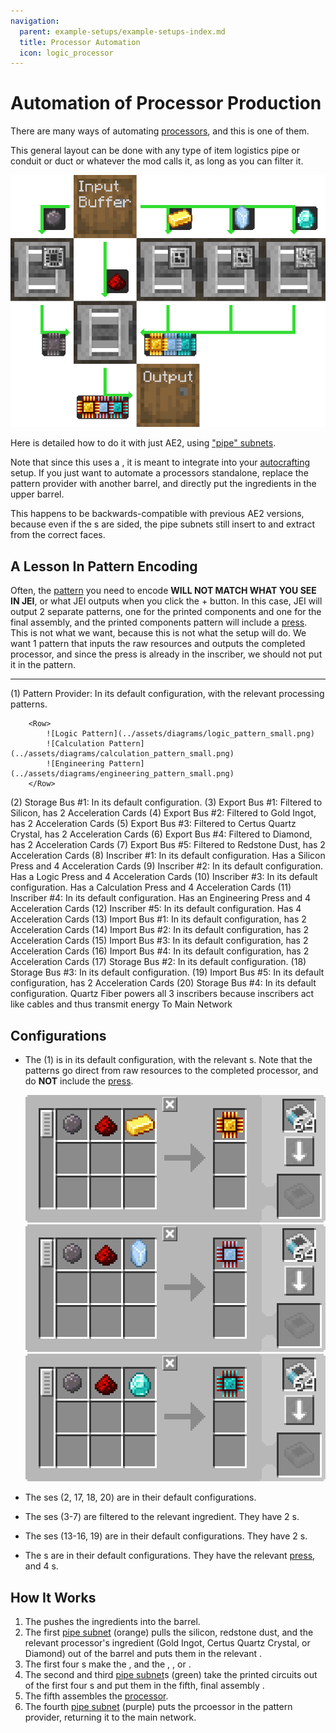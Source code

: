 ```yaml
---
navigation:
  parent: example-setups/example-setups-index.md
  title: Processor Automation
  icon: logic_processor
---
```


# Automation of Processor Production

There are many ways of automating [processors](../items-blocks-machines/processors.md), and this is one of them.

This general layout can be done with any type of item logistics pipe or conduit or duct or whatever the mod calls it, as
long as you can filter it.

![The Process FLow Diagram](../assets/diagrams/processor_flow_diagram.png)

Here is detailed how to do it with just AE2, using ["pipe" subnets](pipe-subnet.md).

Note that since this uses a <ItemLink id="pattern_provider" />, it is meant to integrate into your [autocrafting](../ae2-mechanics/autocrafting.md)
setup. If you just want to automate a processors standalone, replace the pattern provider with another barrel, and directly put the ingredients in the upper barrel.

This happens to be backwards-compatible
with previous AE2 versions, because even if the <ItemLink id="inscriber" />s are sided, the pipe subnets still insert to and
extract from the correct faces.

## A Lesson In Pattern Encoding

Often, the [pattern](../items-blocks-machines/patterns.md) you need to encode **WILL NOT MATCH WHAT YOU SEE IN JEI**, or what JEI outputs when you click the + button.
In this case, JEI will output 2 separate patterns, one for the printed components and one for the final assembly, and the printed
components pattern will include a [press](../items-blocks-machines/presses.md). This is not what we want, because this is not what the setup will do. We want 1 pattern that
inputs the raw resources and outputs the completed processor, and since the press is already in the inscriber, we should not put it in the pattern.

---

<GameScene zoom="4" interactive={true}>
  <ImportStructure src="../assets/assemblies/processor_automation.snbt" />

  <BoxAnnotation color="#dddddd" min="5 1 0" max="6 2 1" thickness=".05">
        (1) Pattern Provider: In its default configuration, with the relevant processing patterns.

        <Row>
            ![Logic Pattern](../assets/diagrams/logic_pattern_small.png)
            ![Calculation Pattern](../assets/diagrams/calculation_pattern_small.png)
            ![Engineering Pattern](../assets/diagrams/engineering_pattern_small.png)
        </Row>
  </BoxAnnotation>

  <BoxAnnotation color="#dddddd" min="4.7 2 0" max="5 3 1" thickness=".05">
        (2) Storage Bus #1: In its default configuration.
  </BoxAnnotation>

  <BoxAnnotation color="#dddddd" min="4 1 0" max="4.3 2 1" thickness=".05">
        (3) Export Bus #1: Filtered to Silicon, has 2 Acceleration Cards
        <Row><ItemImage id="silicon" scale="2" /> <ItemImage id="speed_card" scale="2" /></Row>
  </BoxAnnotation>

  <BoxAnnotation color="#dddddd" min="4 4 0" max="4.3 3 1" thickness=".05">
        (4) Export Bus #2: Filtered to Gold Ingot, has 2 Acceleration Cards
        <Row><ItemImage id="minecraft:gold_ingot" scale="2" /> <ItemImage id="speed_card" scale="2" /></Row>
  </BoxAnnotation>

  <BoxAnnotation color="#dddddd" min="4 5 0" max="4.3 4 1" thickness=".05">
        (5) Export Bus #3: Filtered to Certus Quartz Crystal, has 2 Acceleration Cards
        <Row><ItemImage id="certus_quartz_crystal" scale="2" /> <ItemImage id="speed_card" scale="2" /></Row>
  </BoxAnnotation>

  <BoxAnnotation color="#dddddd" min="4 6 0" max="4.3 5 1" thickness=".05">
        (6) Export Bus #4: Filtered to Diamond, has 2 Acceleration Cards
        <Row><ItemImage id="minecraft:diamond" scale="2" /> <ItemImage id="speed_card" scale="2" /></Row>
  </BoxAnnotation>

  <BoxAnnotation color="#dddddd" min="2.3 3 0" max="2 2 1" thickness=".05">
        (7) Export Bus #5: Filtered to Redstone Dust, has 2 Acceleration Cards
        <Row><ItemImage id="minecraft:redstone" scale="2" /> <ItemImage id="speed_card" scale="2" /></Row>
  </BoxAnnotation>

  <BoxAnnotation color="#dddddd" min="4 1 0" max="3 2 1" thickness=".05">
        (8) Inscriber #1: In its default configuration. Has a Silicon Press and 4 Acceleration Cards
        <Row><ItemImage id="silicon_press" scale="2" /> <ItemImage id="speed_card" scale="2" /></Row>
  </BoxAnnotation>

  <BoxAnnotation color="#dddddd" min="4 3 0" max="3 4 1" thickness=".05">
        (9) Inscriber #2: In its default configuration. Has a Logic Press and 4 Acceleration Cards
        <Row><ItemImage id="logic_processor_press" scale="2" /> <ItemImage id="speed_card" scale="2" /></Row>
  </BoxAnnotation>

  <BoxAnnotation color="#dddddd" min="4 4 0" max="3 5 1" thickness=".05">
        (10) Inscriber #3: In its default configuration. Has a Calculation Press and 4 Acceleration Cards
        <Row><ItemImage id="calculation_processor_press" scale="2" /> <ItemImage id="speed_card" scale="2" /></Row>
  </BoxAnnotation>

  <BoxAnnotation color="#dddddd" min="4 5 0" max="3 6 1" thickness=".05">
        (11) Inscriber #4: In its default configuration. Has an Engineering Press and 4 Acceleration Cards
        <Row><ItemImage id="engineering_processor_press" scale="2" /> <ItemImage id="speed_card" scale="2" /></Row>
  </BoxAnnotation>

  <BoxAnnotation color="#dddddd" min="2 2 0" max="1 3 1" thickness=".05">
        (12) Inscriber #5: In its default configuration. Has 4 Acceleration Cards
        <ItemImage id="speed_card" scale="2" />
  </BoxAnnotation>

  <BoxAnnotation color="#dddddd" min="2.7 2 0" max="3 1 1" thickness=".05">
        (13) Import Bus #1: In its default configuration, has 2 Acceleration Cards
        <ItemImage id="speed_card" scale="2" />
  </BoxAnnotation>

  <BoxAnnotation color="#dddddd" min="2.7 4 0" max="3 3 1" thickness=".05">
        (14) Import Bus #2: In its default configuration, has 2 Acceleration Cards
        <ItemImage id="speed_card" scale="2" />
  </BoxAnnotation>

  <BoxAnnotation color="#dddddd" min="2.7 5 0" max="3 4 1" thickness=".05">
        (15) Import Bus #3: In its default configuration, has 2 Acceleration Cards
        <ItemImage id="speed_card" scale="2" />
  </BoxAnnotation>

  <BoxAnnotation color="#dddddd" min="2.7 6 0" max="3 5 1" thickness=".05">
        (16) Import Bus #4: In its default configuration, has 2 Acceleration Cards
        <ItemImage id="speed_card" scale="2" />
  </BoxAnnotation>

  <BoxAnnotation color="#dddddd" min="2 3 0" max="1 3.3 1" thickness=".05">
        (17) Storage Bus #2: In its default configuration.
  </BoxAnnotation>

  <BoxAnnotation color="#dddddd" min="2 1.7 0" max="1 2 1" thickness=".05">
        (18) Storage Bus #3: In its default configuration.
  </BoxAnnotation>

  <BoxAnnotation color="#dddddd" min="1 2 0" max="0.7 3 1" thickness=".05">
        (19) Import Bus #5: In its default configuration, has 2 Acceleration Cards
        <ItemImage id="speed_card" scale="2" />
  </BoxAnnotation>

  <BoxAnnotation color="#dddddd" min="5 0.7 0" max="6 1 1" thickness=".05">
        (20) Storage Bus #4: In its default configuration.
  </BoxAnnotation>

<BoxAnnotation color="#dddddd" min="3.3 2.7 0.3" max="3.7 3 0.7" thickness=".05">
        Quartz Fiber powers all 3 inscribers because inscribers act like cables and thus transmit energy
  </BoxAnnotation>

<DiamondAnnotation pos="7 1.5 0.5" color="#00ff00">
        To Main Network
    </DiamondAnnotation>

  <IsometricCamera yaw="185" pitch="5" />
</GameScene>

## Configurations

* The <ItemLink id="pattern_provider" /> (1) is in its default configuration, with the relevant <ItemLink id="processing_pattern" />s.
  Note that the patterns go direct from raw resources to the completed processor, and do **NOT** include the [press](../items-blocks-machines/presses.md).

  ![Logic Pattern](../assets/diagrams/logic_pattern.png)
  ![Calculation Pattern](../assets/diagrams/calculation_pattern.png)
  ![Engineering Pattern](../assets/diagrams/engineering_pattern.png)

* The <ItemLink id="storage_bus" />ses (2, 17, 18, 20) are in their default configurations.
* The <ItemLink id="export_bus" />ses (3-7) are filtered to the relevant ingredient. They have 2 <ItemLink id="speed_card" />s.
    <Row>
      <ItemImage id="silicon" scale="2" />
      <ItemImage id="minecraft:gold_ingot" scale="2" />
      <ItemImage id="certus_quartz_crystal" scale="2" />
      <ItemImage id="minecraft:diamond" scale="2" />
      <ItemImage id="minecraft:redstone" scale="2" />
    </Row>
* The <ItemLink id="import_bus" />ses (13-16, 19) are in their default configurations. They have 2 <ItemLink id="speed_card" />s.
* The <ItemLink id="inscriber" />s are in their default configurations. They have the relevant [press](../items-blocks-machines/presses.md),
   and 4 <ItemLink id="speed_card" />s.
   <Row>
     <ItemImage id="silicon_press" scale="2" />
     <ItemImage id="logic_processor_press" scale="2" />
     <ItemImage id="calculation_processor_press" scale="2" />
     <ItemImage id="engineering_processor_press" scale="2" />
   </Row>

## How It Works

1. The <ItemLink id="pattern_provider" /> pushes the ingredients into the barrel.
2. The first [pipe subnet](pipe-subnet.md) (orange) pulls the silicon, redstone dust, and the relevant processor's ingredient
   (Gold Ingot, Certus Quartz Crystal, or Diamond) out of the barrel and puts them in the relevant <ItemLink id="inscriber" />.
3. The first four <ItemLink id="inscriber" />s make the <ItemLink id="printed_silicon" />, and the <ItemLink id="printed_logic_processor" />,
   <ItemLink id="printed_calculation_processor" />, or <ItemLink id="printed_engineering_processor" />.
4. The second and third [pipe subnet](pipe-subnet.md)s (green) take the printed circuits out of the first four <ItemLink id="inscriber" />s
    and put them in the fifth, final assembly <ItemLink id="inscriber" />.
5. The fifth <ItemLink id="inscriber" /> assembles the [processor](../items-blocks-machines/processors.md).
6. The fourth [pipe subnet](pipe-subnet.md) (purple) puts the prcoessor in the pattern provider, returning it to the main network.